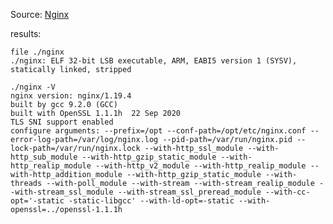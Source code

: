Source: [Nginx](https://www.nginx.com/)

results:

	file ./nginx
	./nginx: ELF 32-bit LSB executable, ARM, EABI5 version 1 (SYSV), statically linked, stripped


```
./nginx -V
nginx version: nginx/1.19.4
built by gcc 9.2.0 (GCC)
built with OpenSSL 1.1.1h  22 Sep 2020
TLS SNI support enabled
configure arguments: --prefix=/opt --conf-path=/opt/etc/nginx.conf --error-log-path=/var/log/nginx.log --pid-path=/var/run/nginx.pid --lock-path=/var/run/nginx.lock --with-http_ssl_module --with-http_sub_module --with-http_gzip_static_module --with-http_realip_module --with-http_v2_module --with-http_realip_module --with-http_addition_module --with-http_gzip_static_module --with-threads --with-poll_module --with-stream --with-stream_realip_module --with-stream_ssl_module --with-stream_ssl_preread_module --with-cc-opt='-static -static-libgcc' --with-ld-opt=-static --with-openssl=../openssl-1.1.1h
```